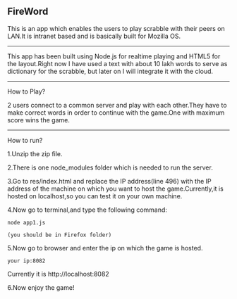 FireWord
--------
This is an app which enables the users to play scrabble with their peers on LAN.It is intranet based and is basically built for Mozilla OS.

------------------------------------------------------------------------

This app has been built using Node.js for realtime playing and HTML5 for the layout.Right now I have used a text with about 10 lakh words to serve as dictionary for the scrabble, but later on I will integrate it with the cloud.

------------------------------------------------------------------------

How to Play?

2 users connect to a common server and play with each other.They have to make correct words in order to continue with the game.One with maximum score wins the game.

-------------------------------------------------------------------------

How to run?

1.Unzip the zip file.

2.There is one node_modules folder which is needed to run the server.

3.Go to res/index.html and replace the IP address(line 496) with the IP address of the machine on which you want to host the game.Currently,it is hosted on localhost,so you can test it on your own machine.

4.Now go to terminal,and type the following command:

	node app1.js
	
	(you should be in Firefox folder)

5.Now go to browser and enter the ip on which the game is hosted.

	your ip:8082
Currently it is http://localhost:8082

6.Now enjoy the game!

